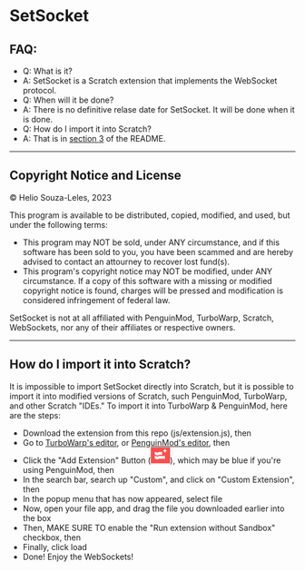 # SetSocket
## FAQ:
 * Q: What is it?
 * A: SetSocket is a Scratch extension that implements the WebSocket protocol.
 * Q: When will it be done?
 * A: There is no definitive relase date for SetSocket. It will be done when it is done.
 * Q: How do I import it into Scratch?
 * A: That is in [section 3](#how-do-i-import-it-into-scratch) of the README.
***
## Copyright Notice and License
© Helio Souza-Leles, 2023

This program is available to be distributed, copied, modified, and used, but under the following terms:
* This program may NOT be sold, under ANY circumstance, and if this software has been sold to you, you have been scammed and are hereby advised to contact an attourney to recover lost fund(s).
* This program's copyright notice may NOT be modified, under ANY circumstance. If a copy of this software with a missing or modified copyright notice is found, charges will be pressed and modification is considered infringement of federal law.

SetSocket is not at all affiliated with PenguinMod, TurboWarp, Scratch, WebSockets, nor any of their affiliates or respective owners.
***
## How do I import it into Scratch?
It is impossible to import SetSocket directly into Scratch, but it is possible to import it into modified versions of Scratch, such PenguinMod, TurboWarp, and other Scratch "IDEs."
To import it into TurboWarp & PenguinMod, here are the steps:
 * Download the extension from this repo (js/extension.js), then
 * Go to [TurboWarp's editor](https://turbowarp.org/editor), or [PenguinMod's editor](https://studio.penguinmod.site), then
 * Click the "Add Extension" Button (![TurboWarp's add extension button](images/add-ext-btn.png)), which may be blue if you're using PenguinMod, then
 * In the search bar, search up "Custom", and click on "Custom Extension", then
 * In the popup menu that has now appeared, select file
 * Now, open your file app, and drag the file you downloaded earlier into the box
 * Then, MAKE SURE TO enable the "Run extension without Sandbox" checkbox, then
 * Finally, click load
 * Done! Enjoy the WebSockets!

